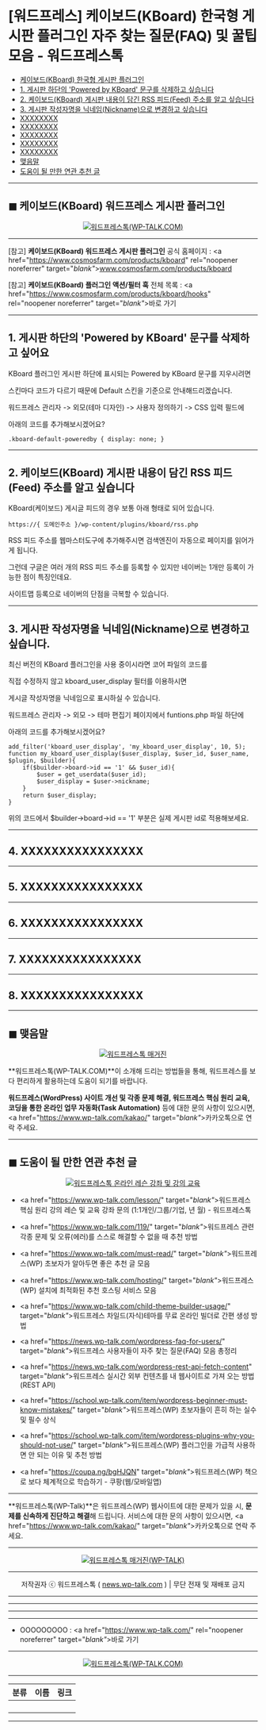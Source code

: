 # [워드프레스] 케이보드(KBoard) 한국형 게시판 플러그인 자주 찾는 질문(FAQ) 및 꿀팁 모음 - 워드프레스톡

<!-- ---
title: "[워드프레스] 케이보드(KBoard) 한국형 게시판 플러그인 자주 찾는 질문(FAQ) 및 꿀팁 모음 - 워드프레스톡"
description: XXXXXXXXXXXXXXXX
cover_img: https://hellotblog.files.wordpress.com/2018/04/trendtalk-wordpress-intro-main-800x450.jpg
feature_img: https://hellotblog.files.wordpress.com/2019/04/wptalk-wordpress-logo-03-800.png
categories: 꿀팁
tags:
- 케이보드
- 플러그인
- 꿀팁
--- -->

- [케이보드(KBoard) 한국형 게시판 플러그인](#index-00)
- [1. 게시판 하단의 'Powered by KBoard' 문구를 삭제하고 싶습니다](#index-01)
- [2. 케이보드(KBoard) 게시판 내용이 담긴 RSS 피드(Feed) 주소를 알고 싶습니다](#index-02)
- [3. 게시판 작성자명을 닉네임(Nickname)으로 변경하고 싶습니다](#index-03)
- [XXXXXXXX](#index-04)
- [XXXXXXXX](#index-05)
- [XXXXXXXX](#index-06)
- [XXXXXXXX](#index-07)
- [XXXXXXXX](#index-08)
- [맺음말](#index-epilogue)
- [도움이 될 만한 연관 추천 글](#recommendation)

***

<!-- <a name="index-00"></a> -->

## ◼︎ 케이보드(KBoard) 워드프레스 게시판 플러그인

<center><a href="https://www.wp-talk.com/kakao/" target="_blank"_><img src="https://hellotblog.files.wordpress.com/2019/09/wptalk-kboard-plugin-image-01-800x460.png" style="max-width:100%;" alt="워드프레스톡(WP-TALK.COM)"></a></center>

***

[참고] **케이보드(KBoard) 워드프레스 게시판 플러그인** 공식 홈페이지 : <a href="https://www.cosmosfarm.com/products/kboard" rel="noopener noreferrer" target="_blank"_>www.cosmosfarm.com/products/kboard</a>

[참고] **케이보드(KBoard) 플러그인 액션/필터 훅** 전체 목록 : <a href="https://www.cosmosfarm.com/products/kboard/hooks" rel="noopener noreferrer" target="_blank"_>바로 가기</a>

***

<!-- <a name="index-01"></a> -->

## 1. 게시판 하단의 'Powered by KBoard' 문구를 삭제하고 싶어요

KBoard 플러그인 게시판 하단에 표시되는 Powered by KBoard 문구를 지우시려면

스킨마다 코드가 다르기 때문에 Default 스킨을 기준으로 안내해드리겠습니다.

워드프레스 관리자 -> 외모(테마 디자인) -> 사용자 정의하기 -> CSS 입력 필드에

아래의 코드를 추가해보시겠어요?

```
.kboard-default-poweredby { display: none; }

```

***

<!-- <a name="index-02"></a> -->

## 2. 케이보드(KBoard) 게시판 내용이 담긴 RSS 피드(Feed) 주소를 알고 싶습니다

KBoard(케이보드) 게시글 피드의 경우 보통 아래 형태로 되어 있습니다.

```
https://{ 도메인주소 }/wp-content/plugins/kboard/rss.php

```

RSS 피드 주소를 웹마스터도구에 추가해주시면 검색엔진이 자동으로 페이지를 읽어가게 됩니다.

그런데 구글은 여러 개의 RSS 피드 주소를 등록할 수 있지만 네이버는 1개만 등록이 가능한 점이 특징인데요.

사이트맵 등록으로 네이버의 단점을 극복할 수 있습니다.

***

<!-- <a name="index-03"></a> -->

## 3. 게시판 작성자명을 닉네임(Nickname)으로 변경하고 싶습니다.

최신 버전의 KBoard 플러그인을 사용 중이시라면 코어 파일의 코드를

직접 수정하지 않고 kboard_user_display 필터를 이용하시면

게시글 작성자명을 닉네임으로 표시하실 수 있습니다.

워드프레스 관리자 -> 외모 -> 테마 편집기 페이지에서 funtions.php 파일 하단에

아래의 코드를 추가해보시겠어요?

```
add_filter('kboard_user_display', 'my_kboard_user_display', 10, 5);
function my_kboard_user_display($user_display, $user_id, $user_name, $plugin, $builder){
	if($builder->board->id == '1' && $user_id){
		$user = get_userdata($user_id);
		$user_display = $user->nickname;
	}
	return $user_display;
}

```

위의 코드에서 $builder->board->id == '1' 부분은 실제 게시판 id로 적용해보세요.

***

<!-- <a name="index-04"></a> -->

## 4. XXXXXXXXXXXXXXXX



***

<!-- <a name="index-05"></a> -->

## 5. XXXXXXXXXXXXXXXX



***

<!-- <a name="index-06"></a> -->

## 6. XXXXXXXXXXXXXXXX



***

<!-- <a name="index-07"></a> -->

## 7. XXXXXXXXXXXXXXXX



***

<!-- <a name="index-08"></a> -->

## 8. XXXXXXXXXXXXXXXX



***

<!-- <a name="index-epilogue"></a> -->

## ◼︎ 맺음말

<center><a href="https://www.wp-talk.com/kakao/" rel="noopener noreferrer" target="_blank"_><img src="https://hellotblog.files.wordpress.com/2019/08/wptalk-cover-default-01-800x460.png" style="max-width:100%;" alt="워드프레스톡 매거진"></a></center>

**워드프레스톡(WP-TALK.COM)**이 소개해 드리는 방법들을 통해, 워드프레스를 보다 편리하게 활용하는데 도움이 되기를 바랍니다.

**워드프레스(WordPress) 사이트 개선 및 각종 문제 해결, 워드프레스 핵심 원리 교육, 코딩을 통한 온라인 업무 자동화(Task Automation)** 등에 대한 문의 사항이 있으시면, <a href="https://www.wp-talk.com/kakao/" target="_blank"_>카카오톡</a>으로 연락 주세요.

***

<!-- <a name="recommendation"></a> -->

## ◼︎ 도움이 될 만한 연관 추천 글

<center><a href="https://www.wp-talk.com/lesson/" target="_blank"_><img src="https://hellotblog.files.wordpress.com/2019/03/classroom-online-wptalk-00-800x500.png" style="max-width:100%;" alt="워드프레스톡 온라인 레슨 강좌 및 강의 교육"></a></center>

- <a href="https://www.wp-talk.com/lesson/" target="_blank"_>워드프레스 핵심 원리 강의 레슨 및 교육 강좌 문의 (1:1개인/그룹/기업, <span class="post-year"></span>년 <span class="post-month"></span>월) - 워드프레스톡</a>

- <a href="https://www.wp-talk.com/119/" target="_blank"_>워드프레스 관련 각종 문제 및 오류(에러)를 스스로 해결할 수 없을 때 추천 방법</a>

- <a href="https://www.wp-talk.com/must-read/" target="_blank"_>워드프레스(WP) 초보자가 알아두면 좋은 추천 글 모음</a>

- <a href="https://www.wp-talk.com/hosting/" target="_blank"_>워드프레스(WP) 설치에 최적화된 추천 호스팅 서비스 모음</a>

- <a href="https://www.wp-talk.com/child-theme-builder-usage/" target="_blank"_>워드프레스 차일드(자식)테마를 무료 온라인 빌더로 간편 생성 방법</a>

- <a href="https://news.wp-talk.com/wordpress-faq-for-users/" target="_blank"_>워드프레스 사용자들이 자주 찾는 질문(FAQ) 모음 총정리</a>

- <a href="https://news.wp-talk.com/wordpress-rest-api-fetch-content" target="_blank"_>워드프레스 실시간 외부 컨텐츠를 내 웹사이트로 가져 오는 방법 (REST API)</a>

- <a href="https://school.wp-talk.com/item/wordpress-beginner-must-know-mistakes/" target="_blank"_>워드프레스(WP) 초보자들이 흔히 하는 실수 및 필수 상식</a>

- <a href="https://school.wp-talk.com/item/wordpress-plugins-why-you-should-not-use/" target="_blank"_>워드프레스(WP) 플러그인을 가급적 사용하면 안 되는 이유 및 추천 방법</a>

- <a href="https://coupa.ng/bgHJQN" target="_blank"_>워드프레스(WP) 책으로 보다 체계적으로 학습하기 - 쿠팡(웹/모바일앱)</a>

***
**워드프레스톡(WP-Talk)**은 워드프레스(WP) 웹사이트에 대한 문제가 있을 시, **문제를 신속하게 진단하고 해결**해 드립니다. 서비스에 대한 문의 사항이 있으시면, <a href="https://www.wp-talk.com/kakao/" target="_blank"_>카카오톡</a>으로 연락 주세요.

***
<center><a href="https://www.wp-talk.com/kakao/" target="_blank"_><img src="https://hellotblog.files.wordpress.com/2019/08/wptalk-logo-03-120x120.png" style="max-width:100%;" alt="워드프레스톡 매거진(WP-TALK)"></a></center>

***
<center>저작권자 ⓒ 워드프레스톡 ( <a href="https://www.wp-talk.com/kakao/" target="_blank"_>news.wp-talk.com</a> ) | 무단 전재 및 재배포 금지</center>

***
***
***
***
- OOOOOOOOO : <a href="https://www.wp-talk.com/" rel="noopener noreferrer" target="_blank"_>바로 가기</a>

***
<center><a href="https://www.wp-talk.com/kakao/" target="_blank"_><img src="https://hellotblog.files.wordpress.com/2019/08/wptalk-logo-03-120x120.png" style="max-width:100%;" alt="워드프레스톡(WP-TALK.COM)"></a></center>

***
|분류|이름|링크|
|:-:|:-:|:-:|
||||
||||
||||
||||

***
